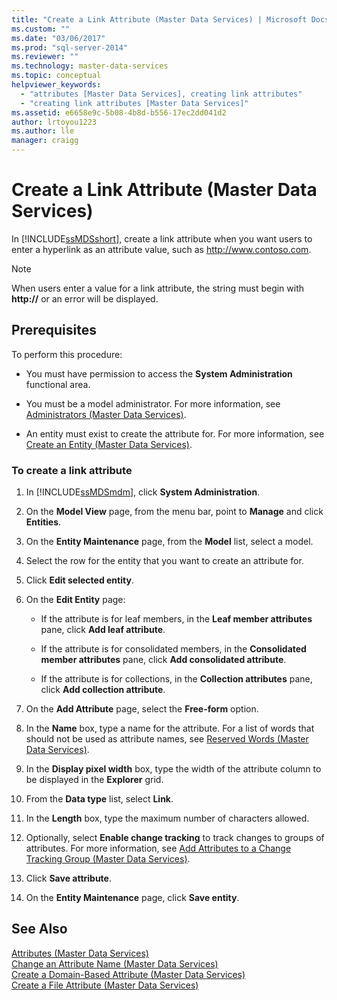 ```yaml
---
title: "Create a Link Attribute (Master Data Services) | Microsoft Docs"
ms.custom: ""
ms.date: "03/06/2017"
ms.prod: "sql-server-2014"
ms.reviewer: ""
ms.technology: master-data-services
ms.topic: conceptual
helpviewer_keywords: 
  - "attributes [Master Data Services], creating link attributes"
  - "creating link attributes [Master Data Services]"
ms.assetid: e6658e9c-5b08-4b8d-b556-17ec2dd041d2
author: lrtoyou1223
ms.author: lle
manager: craigg
---
```

# Create a Link Attribute (Master Data Services)
  In [!INCLUDE[ssMDSshort](../includes/ssmdsshort-md.md)], create a link attribute when you want users to enter a hyperlink as an attribute value, such as http://www.contoso.com.  
  
> [!NOTE]  
>  When users enter a value for a link attribute, the string must begin with **http://** or an error will be displayed.  
  
## Prerequisites  
 To perform this procedure:  
  
-   You must have permission to access the **System Administration** functional area.  
  
-   You must be a model administrator. For more information, see [Administrators &#40;Master Data Services&#41;](administrators-master-data-services.md).  
  
-   An entity must exist to create the attribute for. For more information, see [Create an Entity &#40;Master Data Services&#41;](../../2014/master-data-services/create-an-entity-master-data-services.md).  
  
### To create a link attribute  
  
1.  In [!INCLUDE[ssMDSmdm](../includes/ssmdsmdm-md.md)], click **System Administration**.  
  
2.  On the **Model View** page, from the menu bar, point to **Manage** and click **Entities**.  
  
3.  On the **Entity Maintenance** page, from the **Model** list, select a model.  
  
4.  Select the row for the entity that you want to create an attribute for.  
  
5.  Click **Edit selected entity**.  
  
6.  On the **Edit Entity** page:  
  
    -   If the attribute is for leaf members, in the **Leaf member attributes** pane, click **Add leaf attribute**.  
  
    -   If the attribute is for consolidated members, in the **Consolidated member attributes** pane, click **Add consolidated attribute**.  
  
    -   If the attribute is for collections, in the **Collection attributes** pane, click **Add collection attribute**.  
  
7.  On the **Add Attribute** page, select the **Free-form** option.  
  
8.  In the **Name** box, type a name for the attribute. For a list of words that should not be used as attribute names, see [Reserved Words &#40;Master Data Services&#41;](../../2014/master-data-services/reserved-words-master-data-services.md).  
  
9. In the **Display pixel width** box, type the width of the attribute column to be displayed in the **Explorer** grid.  
  
10. From the **Data type** list, select **Link**.  
  
11. In the **Length** box, type the maximum number of characters allowed.  
  
12. Optionally, select **Enable change tracking** to track changes to groups of attributes. For more information, see [Add Attributes to a Change Tracking Group &#40;Master Data Services&#41;](../../2014/master-data-services/add-attributes-to-a-change-tracking-group-master-data-services.md).  
  
13. Click **Save attribute**.  
  
14. On the **Entity Maintenance** page, click **Save entity**.  
  
## See Also  
 [Attributes &#40;Master Data Services&#41;](../../2014/master-data-services/attributes-master-data-services.md)   
 [Change an Attribute Name &#40;Master Data Services&#41;](change-an-attribute-name-and-data-type-master-data-services.md)   
 [Create a Domain-Based Attribute &#40;Master Data Services&#41;](../../2014/master-data-services/create-a-domain-based-attribute-master-data-services.md)   
 [Create a File Attribute &#40;Master Data Services&#41;](../../2014/master-data-services/create-a-file-attribute-master-data-services.md)  
  
  
